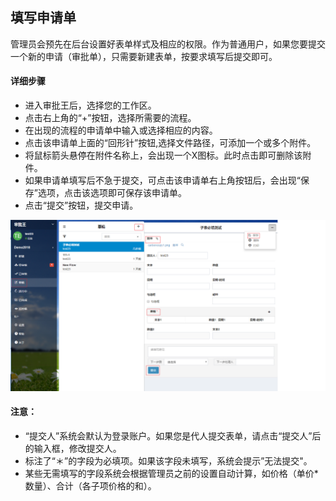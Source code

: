 ## 填写申请单

管理员会预先在后台设置好表单样式及相应的权限。作为普通用户，如果您要提交一个新的申请（审批单），只需要新建表单，按要求填写后提交即可。

#### 详细步骤

- 进入审批王后，选择您的工作区。
- 点击右上角的“+”按钮，选择所需要的流程。
- 在出现的流程的申请单中输入或选择相应的内容。
- 点击该申请单上面的“回形针”按钮,选择文件路径，可添加一个或多个附件。
- 将鼠标箭头悬停在附件名称上，会出现一个X图标。此时点击即可删除该附件。
- 如果申请单填写后不急于提交，可点击该申请单右上角按钮后，会出现“保存”选项，点击该选项即可保存该申请单。
- 点击“提交”按钮，提交申请。

![](images/新建.png)

#### 注意：
- “提交人”系统会默认为登录账户。如果您是代人提交表单，请点击“提交人”后的输入框，修改提交人。
- 标注了“＊”的字段为必填项。如果该字段未填写，系统会提示”无法提交"。
- 某些无需填写的字段系统会根据管理员之前的设置自动计算，如价格（单价*数量）、合计（各子项价格的和）。
